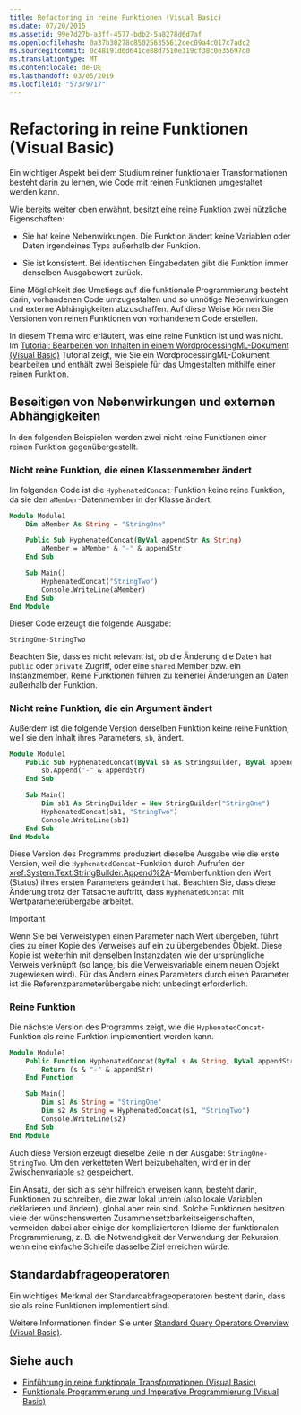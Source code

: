 ```yaml
---
title: Refactoring in reine Funktionen (Visual Basic)
ms.date: 07/20/2015
ms.assetid: 99e7d27b-a3ff-4577-bdb2-5a8278d6d7af
ms.openlocfilehash: 0a37b30278c850256355612cec09a4c017c7adc2
ms.sourcegitcommit: 0c48191d6d641ce88d7510e319cf38c0e35697d0
ms.translationtype: MT
ms.contentlocale: de-DE
ms.lasthandoff: 03/05/2019
ms.locfileid: "57379717"
---
```

# <a name="refactoring-into-pure-functions-visual-basic"></a>Refactoring in reine Funktionen (Visual Basic)

Ein wichtiger Aspekt bei dem Studium reiner funktionaler Transformationen besteht darin zu lernen, wie Code mit reinen Funktionen umgestaltet werden kann.

Wie bereits weiter oben erwähnt, besitzt eine reine Funktion zwei nützliche Eigenschaften:

- Sie hat keine Nebenwirkungen. Die Funktion ändert keine Variablen oder Daten irgendeines Typs außerhalb der Funktion.

- Sie ist konsistent. Bei identischen Eingabedaten gibt die Funktion immer denselben Ausgabewert zurück.

 Eine Möglichkeit des Umstiegs auf die funktionale Programmierung besteht darin, vorhandenen Code umzugestalten und so unnötige Nebenwirkungen und externe Abhängigkeiten abzuschaffen. Auf diese Weise können Sie Versionen von reinen Funktionen von vorhandenem Code erstellen.

In diesem Thema wird erläutert, was eine reine Funktion ist und was nicht. Im [Tutorial: Bearbeiten von Inhalten in einem WordprocessingML-Dokument (Visual Basic)](../../../../visual-basic/programming-guide/concepts/linq/tutorial-manipulating-content-in-a-wordprocessingml-document.md) Tutorial zeigt, wie Sie ein WordprocessingML-Dokument bearbeiten und enthält zwei Beispiele für das Umgestalten mithilfe einer reinen Funktion.

## <a name="eliminating-side-effects-and-external-dependencies"></a>Beseitigen von Nebenwirkungen und externen Abhängigkeiten

In den folgenden Beispielen werden zwei nicht reine Funktionen einer reinen Funktion gegenübergestellt.

### <a name="non-pure-function-that-changes-a-class-member"></a>Nicht reine Funktion, die einen Klassenmember ändert

Im folgenden Code ist die `HyphenatedConcat`-Funktion keine reine Funktion, da sie den `aMember`-Datenmember in der Klasse ändert:

```vb
Module Module1
    Dim aMember As String = "StringOne"

    Public Sub HyphenatedConcat(ByVal appendStr As String)
        aMember = aMember & "-" & appendStr
    End Sub

    Sub Main()
        HyphenatedConcat("StringTwo")
        Console.WriteLine(aMember)
    End Sub
End Module
```

Dieser Code erzeugt die folgende Ausgabe:

```
StringOne-StringTwo
```

Beachten Sie, dass es nicht relevant ist, ob die Änderung die Daten hat `public` oder `private` Zugriff, oder eine `shared` Member bzw. ein Instanzmember. Reine Funktionen führen zu keinerlei Änderungen an Daten außerhalb der Funktion.

### <a name="non-pure-function-that-changes-an-argument"></a>Nicht reine Funktion, die ein Argument ändert

Außerdem ist die folgende Version derselben Funktion keine reine Funktion, weil sie den Inhalt ihres Parameters, `sb`, ändert.

```vb
Module Module1
    Public Sub HyphenatedConcat(ByVal sb As StringBuilder, ByVal appendStr As String)
        sb.Append("-" & appendStr)
    End Sub

    Sub Main()
        Dim sb1 As StringBuilder = New StringBuilder("StringOne")
        HyphenatedConcat(sb1, "StringTwo")
        Console.WriteLine(sb1)
    End Sub
End Module
```

Diese Version des Programms produziert dieselbe Ausgabe wie die erste Version, weil die `HyphenatedConcat`-Funktion durch Aufrufen der <xref:System.Text.StringBuilder.Append%2A>-Memberfunktion den Wert (Status) ihres ersten Parameters geändert hat. Beachten Sie, dass diese Änderung trotz der Tatsache auftritt, dass `HyphenatedConcat` mit Wertparameterübergabe arbeitet.

> [!IMPORTANT]
> Wenn Sie bei Verweistypen einen Parameter nach Wert übergeben, führt dies zu einer Kopie des Verweises auf ein zu übergebendes Objekt. Diese Kopie ist weiterhin mit denselben Instanzdaten wie der ursprüngliche Verweis verknüpft (so lange, bis die Verweisvariable einem neuen Objekt zugewiesen wird). Für das Ändern eines Parameters durch einen Parameter ist die Referenzparameterübergabe nicht unbedingt erforderlich.

### <a name="pure-function"></a>Reine Funktion

Die nächste Version des Programms zeigt, wie die `HyphenatedConcat`-Funktion als reine Funktion implementiert werden kann.

```vb
Module Module1
    Public Function HyphenatedConcat(ByVal s As String, ByVal appendStr As String) As String
        Return (s & "-" & appendStr)
    End Function

    Sub Main()
        Dim s1 As String = "StringOne"
        Dim s2 As String = HyphenatedConcat(s1, "StringTwo")
        Console.WriteLine(s2)
    End Sub
End Module
```

Auch diese Version erzeugt dieselbe Zeile in der Ausgabe: `StringOne-StringTwo`. Um den verketteten Wert beizubehalten, wird er in der Zwischenvariable `s2` gespeichert.

Ein Ansatz, der sich als sehr hilfreich erweisen kann, besteht darin, Funktionen zu schreiben, die zwar lokal unrein (also lokale Variablen deklarieren und ändern), global aber rein sind. Solche Funktionen besitzen viele der wünschenswerten Zusammensetzbarkeitseigenschaften, vermeiden dabei aber einige der komplizierteren Idiome der funktionalen Programmierung, z. B. die Notwendigkeit der Verwendung der Rekursion, wenn eine einfache Schleife dasselbe Ziel erreichen würde.

## <a name="standard-query-operators"></a>Standardabfrageoperatoren

Ein wichtiges Merkmal der Standardabfrageoperatoren besteht darin, dass sie als reine Funktionen implementiert sind.

Weitere Informationen finden Sie unter [Standard Query Operators Overview (Visual Basic)](../../../../visual-basic/programming-guide/concepts/linq/standard-query-operators-overview.md).

## <a name="see-also"></a>Siehe auch

- [Einführung in reine funktionale Transformationen (Visual Basic)](../../../../visual-basic/programming-guide/concepts/linq/introduction-to-pure-functional-transformations.md)
- [Funktionale Programmierung und Imperative Programmierung (Visual Basic)](../../../../visual-basic/programming-guide/concepts/linq/functional-programming-vs-imperative-programming.md)

